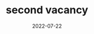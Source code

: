 ---
title: second vacancy
date: 2022-07-22
tags: post
company: D&W
location: London
salary: £20000
type: full time
shift: 8 hours
desc1: Some description goes here from desc1
desc2: Some description goes here from desc2

---